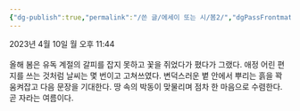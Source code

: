 ```yaml
---
{"dg-publish":true,"permalink":"/쓴 글/에세이 또는 시/봄2/","dgPassFrontmatter":true}
---
```


2023년 4월 10일 월 오후 11:44<br/>
<br/>
올해 봄은 유독 계절의 갈피를 잡지 못하고 꽃을 쥐었다가 폈다가 그랬다. 애정 어린 편지를 쓰는 것처럼 날씨는 몇 번이고 고쳐쓰였다. 변덕스러운 볕 안에서 뿌리는 흙을 꽉 움켜잡고 다음 문장을 기대한다. 땅 속의 박동이 맞물리며 점차 한 마음으로 수렴한다. 곧 자라는 여름이다.<br/>
